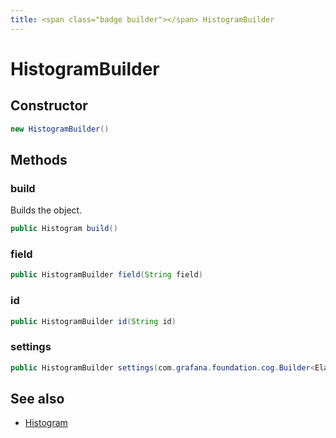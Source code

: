 ```yaml
---
title: <span class="badge builder"></span> HistogramBuilder
---
```

# <span class="badge builder"></span> HistogramBuilder

## Constructor

```java
new HistogramBuilder()
```
## Methods

### <span class="badge object-method"></span> build

Builds the object.

```java
public Histogram build()
```

### <span class="badge object-method"></span> field

```java
public HistogramBuilder field(String field)
```

### <span class="badge object-method"></span> id

```java
public HistogramBuilder id(String id)
```

### <span class="badge object-method"></span> settings

```java
public HistogramBuilder settings(com.grafana.foundation.cog.Builder<ElasticsearchHistogramSettings> settings)
```

## See also

 * <span class="badge object-type-class"></span> [Histogram](./object-Histogram.md)
